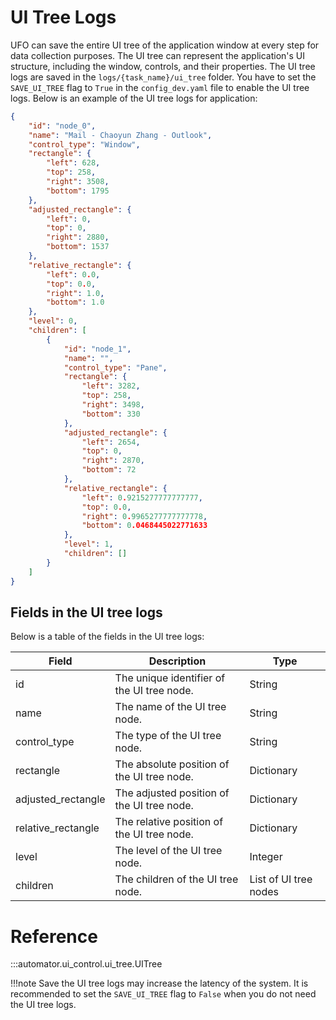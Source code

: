 # UI Tree Logs

UFO can save the entire UI tree of the application window at every step for data collection purposes. The UI tree can represent the application's UI structure, including the window, controls, and their properties. The UI tree logs are saved in the `logs/{task_name}/ui_tree` folder. You have to set the `SAVE_UI_TREE` flag to `True` in the `config_dev.yaml` file to enable the UI tree logs. Below is an example of the UI tree logs for application:
    
```json
{
    "id": "node_0",
    "name": "Mail - Chaoyun Zhang - Outlook",
    "control_type": "Window",
    "rectangle": {
        "left": 628,
        "top": 258,
        "right": 3508,
        "bottom": 1795
    },
    "adjusted_rectangle": {
        "left": 0,
        "top": 0,
        "right": 2880,
        "bottom": 1537
    },
    "relative_rectangle": {
        "left": 0.0,
        "top": 0.0,
        "right": 1.0,
        "bottom": 1.0
    },
    "level": 0,
    "children": [
        {
            "id": "node_1",
            "name": "",
            "control_type": "Pane",
            "rectangle": {
                "left": 3282,
                "top": 258,
                "right": 3498,
                "bottom": 330
            },
            "adjusted_rectangle": {
                "left": 2654,
                "top": 0,
                "right": 2870,
                "bottom": 72
            },
            "relative_rectangle": {
                "left": 0.9215277777777777,
                "top": 0.0,
                "right": 0.9965277777777778,
                "bottom": 0.0468445022771633
            },
            "level": 1,
            "children": []
        }
    ]
}
```


## Fields in the UI tree logs
Below is a table of the fields in the UI tree logs:

| Field | Description | Type |
| --- | --- | --- |
| id | The unique identifier of the UI tree node. | String |
| name | The name of the UI tree node. | String |
| control_type | The type of the UI tree node. | String |
| rectangle | The absolute position of the UI tree node. | Dictionary |
| adjusted_rectangle | The adjusted position of the UI tree node. | Dictionary |
| relative_rectangle | The relative position of the UI tree node. | Dictionary |
| level | The level of the UI tree node. | Integer |
| children | The children of the UI tree node. | List of UI tree nodes |

# Reference

:::automator.ui_control.ui_tree.UITree



!!!note
    Save the UI tree logs may increase the latency of the system. It is recommended to set the `SAVE_UI_TREE` flag to `False` when you do not need the UI tree logs.
